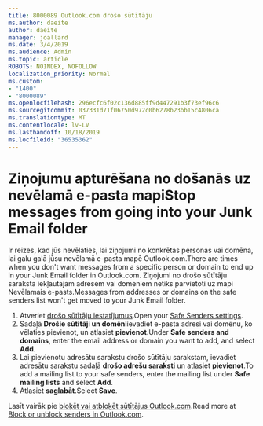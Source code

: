 ```yaml
---
title: 8000089 Outlook.com drošo sūtītāju
ms.author: daeite
author: daeite
manager: joallard
ms.date: 3/4/2019
ms.audience: Admin
ms.topic: article
ROBOTS: NOINDEX, NOFOLLOW
localization_priority: Normal
ms.custom:
- "1400"
- "8000089"
ms.openlocfilehash: 296ecfc6f02c136d885ff9d447291b3f73ef96c6
ms.sourcegitcommit: 037331d71f06750d972c0b6278b23bb15c4806ca
ms.translationtype: MT
ms.contentlocale: lv-LV
ms.lasthandoff: 10/18/2019
ms.locfileid: "36535362"
---
```

# <a name="stop-messages-from-going-into-your-junk-email-folder"></a><span data-ttu-id="eef47-102">Ziņojumu apturēšana no došanās uz nevēlamā e-pasta mapi</span><span class="sxs-lookup"><span data-stu-id="eef47-102">Stop messages from going into your Junk Email folder</span></span>

<span data-ttu-id="eef47-103">Ir reizes, kad jūs nevēlaties, lai ziņojumi no konkrētas personas vai domēna, lai galu galā jūsu nevēlamā e-pasta mapē Outlook.com.</span><span class="sxs-lookup"><span data-stu-id="eef47-103">There are times when you don't want messages from a specific person or domain to end up in your Junk Email folder in Outlook.com.</span></span> <span data-ttu-id="eef47-104">Ziņojumi no drošo sūtītāju sarakstā iekļautajām adresēm vai domēniem netiks pārvietoti uz mapi Nevēlamais e-pasts.</span><span class="sxs-lookup"><span data-stu-id="eef47-104">Messages from addresses or domains on the safe senders list won't get moved to your Junk Email folder.</span></span>

1. <span data-ttu-id="eef47-105">Atveriet [drošo sūtītāju iestatījumus](https://go.microsoft.com/fwlink/?linkid=2035804).</span><span class="sxs-lookup"><span data-stu-id="eef47-105">Open your [Safe Senders settings](https://go.microsoft.com/fwlink/?linkid=2035804).</span></span>
2. <span data-ttu-id="eef47-106">Sadaļā **Drošie sūtītāji un domēni**ievadiet e-pasta adresi vai domēnu, ko vēlaties pievienot, un atlasiet **pievienot**.</span><span class="sxs-lookup"><span data-stu-id="eef47-106">Under **Safe senders and domains**, enter the email address or domain you want to add, and select **Add**.</span></span>
3. <span data-ttu-id="eef47-107">Lai pievienotu adresātu sarakstu drošo sūtītāju sarakstam, ievadiet adresātu sarakstu sadaļā **drošo adrešu saraksti** un atlasiet **pievienot**.</span><span class="sxs-lookup"><span data-stu-id="eef47-107">To add a mailing list to your safe senders, enter the mailing list under **Safe mailing lists** and select **Add**.</span></span>
4. <span data-ttu-id="eef47-108">Atlasiet **saglabāt**.</span><span class="sxs-lookup"><span data-stu-id="eef47-108">Select **Save**.</span></span>

<span data-ttu-id="eef47-109">Lasīt vairāk pie [bloķēt vai atbloķēt sūtītājus Outlook.com](https://support.office.com/article/afba1c94-77bb-4f50-8b85-057cf52f4d5e?wt.mc_id=Office_Outlook_com_Alchemy).</span><span class="sxs-lookup"><span data-stu-id="eef47-109">Read more at [Block or unblock senders in Outlook.com](https://support.office.com/article/afba1c94-77bb-4f50-8b85-057cf52f4d5e?wt.mc_id=Office_Outlook_com_Alchemy).</span></span>
